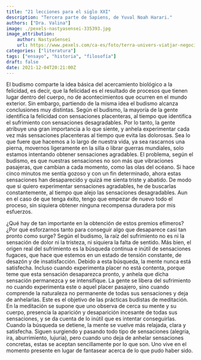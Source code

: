 ```yaml
---
title: "21 lecciones para el siglo XXI"
description: "Tercera parte de Sapiens, de Yuval Noah Harari."
authors: ["Dra. Valina"]
image: ./pexels-nastyasensei-335393.jpg
image_attribution:
    author: NastyaSensei
    url: https://www.pexels.com/ca-es/foto/terra-univers-viatjar-negoci-335393/
categories: ["literatura"]
tags: ["ensayo", "historia", "filosofía"]
draft: false
date: 2021-12-04T20:21:00Z
---
```


El budismo comparte la idea básica del acercamiento biológico a la felicidad, es decir, que la felicidad es el resultado de procesos que tienen lugar dentro del cuerpo, no de acontecimientos que ocurren en el mundo exterior. Sin embargo, partiendo de la misma idea el budismo alcanza conclusiones muy distintas. Según el budismo, la mayoría de la gente identifica la felicidad con sensaciones placenteras, al tiempo que identifica el sufrimiento con sensaciones desagradables. Por lo tanto, la gente atribuye una gran importancia a lo que siente, y anhela experimentar cada vez más sensaciones placenteras al tiempo que evita las dolorosas. Sea lo que fuere que hacemos a lo largo de nuestra vida, ya sea rascarnos una pierna, movernos ligeramente en la silla o librar guerras mundiales, solo estamos intentando obtener sensaciones agradables. El problema, según el budismo, es que nuestras sensaciones no son más que vibraciones pasajeras, que cambian a cada momento, como las olas del océano. Si hace cinco minutos me sentía gozoso y con un fin determinado, ahora estas sensaciones han desaparecido y quizá me sienta triste y abatido. De modo que si quiero experimentar sensaciones agradables, he de buscarlas constantemente, al tiempo que alejo las sensaciones desagradables. Aun en el caso de que tenga éxito, tengo que empezar de nuevo todo el proceso, sin siquiera obtener ninguna recompensa duradera por mis esfuerzos.

¿Qué hay de tan importante en la obtención de estos premios efímeros? ¿Por qué esforzarnos tanto para conseguir algo que desaparece casi tan pronto como surge? Según el budismo, la raíz del sufrimiento no es ni la sensación de dolor ni la tristeza, ni siquiera la falta de sentido. Más bien, el origen real del sufrimiento es la búsqueda continua e inútil de sensaciones fugaces, que hace que estemos en un estado de tensión constante, de desazón y de insatisfacción. Debido a esta búsqueda, la mente nunca está satisfecha. Incluso cuando experimenta placer no está contenta, porque teme que esta sensación desaparezca pronto, y anhela que dicha sensación permanezca y se intensifique. La gente se libera del sufrimiento no cuando experimenta este o aquel placer pasajero, sino cuando comprende la naturaleza no permanente de todas sus sensaciones y deja de anhelarlas. Este es el objetivo de las prácticas budistas de meditación. En la meditación se supone que uno observa de cerca su mente y su cuerpo, presencia la aparición y desaparición incesante de todas sus sensaciones, y se da cuenta de lo inútil que es intentar conseguirlas. Cuando la búsqueda se detiene, la mente se vuelve más relajada, clara y satisfecha. Siguen surgiendo y pasando todo tipo de sensaciones (alegría, ira, aburrimiento, lujuria), pero cuando uno deja de anhelar sensaciones concretas, estas se aceptan sencillamente por lo que son. Uno vive en el momento presente en lugar de fantasear acerca de lo que pudo haber sido.
